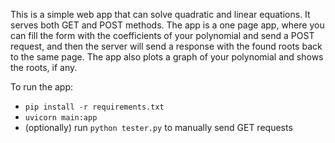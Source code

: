 This is a simple web app that can solve quadratic and linear equations.
It serves both GET and POST methods.
The app is a one page app, where you can fill the form with the coefficients of your polynomial and send a POST request, 
and then the server will send a response with the found roots back to the same page.
The app also plots a graph of your polynomial and shows the roots, if any.

To run the app:
- ```pip install -r requirements.txt```
- ```uvicorn main:app```
- (optionally) run ```python tester.py``` to manually send GET requests
